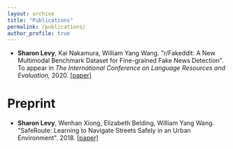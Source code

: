 ```yaml
---
layout: archive
title: "Publications"
permalink: /publications/
author_profile: true
---
```


- **Sharon Levy**, Kai Nakamura, William Yang Wang. "r/Fakeddit: A New Multimodal Benchmark Dataset for Fine-grained Fake News Detection". To appear in <i>The International Conference on Language Resources and Evaluation,</i> 2020. [[paper]](https://arxiv.org/abs/1911.03854)

Preprint
======

- **Sharon Levy**, Wenhan Xiong, Elizabeth Belding, William Yang Wang. "SafeRoute: Learning to Navigate Streets Safely in an Urban Environment". 2018. [[paper]](https://arxiv.org/abs/1811.01147)

